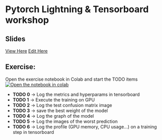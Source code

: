 # Pytorch Lightning & Tensorboard workshop
## Slides
[View Here](https://hackmd.io/@TWdWuHLbTiaZunnZMRdmeA/S1ZSZinMt?type=slide)
[Edit Here](https://hackmd.io/FKJI5TOCT0yRlrea9FxIdg?both)

## Exercise:

Open the exercise notebook in Colab and start the TODO items [![Open the notebook in colab](https://colab.research.google.com/assets/colab-badge.svg)](https://colab.research.google.com/github/quentinf00/lightning-tensorboard-workshop/blob/main/mnist.ipynb)

- **TODO 0** -> Log the metrics and hyperparams in tensorboard
- **TODO 1** -> Execute the training on GPU
- **TODO 2** -> Log the test confusion matrix image
- **TODO 3** -> save the best weight of the model
- **TODO 4** -> Log the graph of the model
- **TODO 5** -> Log the images of the worst prediction
- **TODO 6** -> Log the profile (GPU memory, CPU usage...) on a training step in tensorboard


